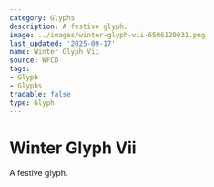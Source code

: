 ```yaml
---
category: Glyphs
description: A festive glyph.
image: ../images/winter-glyph-vii-6506120031.png
last_updated: '2025-09-17'
name: Winter Glyph Vii
source: WFCD
tags:
- Glyph
- Glyphs
tradable: false
type: Glyph
---
```


# Winter Glyph Vii

A festive glyph.

